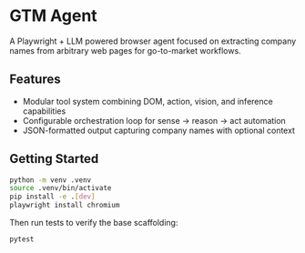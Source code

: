 # GTM Agent

A Playwright + LLM powered browser agent focused on extracting company names from arbitrary web pages for go-to-market workflows.

## Features

- Modular tool system combining DOM, action, vision, and inference capabilities
- Configurable orchestration loop for sense → reason → act automation
- JSON-formatted output capturing company names with optional context

## Getting Started

```bash
python -m venv .venv
source .venv/bin/activate
pip install -e .[dev]
playwright install chromium
```

Then run tests to verify the base scaffolding:

```bash
pytest
```
